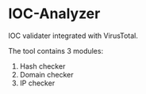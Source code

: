 # IOC-Analyzer
IOC validater integrated with VirusTotal.

The tool contains 3 modules:
1) Hash checker
2) Domain checker
3) IP checker





